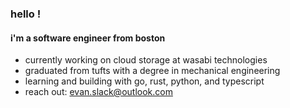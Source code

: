 ### hello !

#### i'm a software engineer from boston

- currently working on cloud storage at wasabi technologies
- graduated from tufts with a degree in mechanical engineering
- learning and building with go, rust, python, and typescript
- reach out: [evan.slack@outlook.com](evan.slack@outlook.com)

